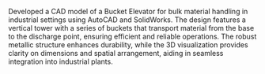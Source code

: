 Developed a CAD model of a Bucket Elevator for bulk material handling in industrial settings using AutoCAD and SolidWorks. 
The design features a vertical tower with a series of buckets that transport material from the base to the discharge point, ensuring efficient and reliable operations.
The robust metallic structure enhances durability, while the 3D visualization provides clarity on dimensions and spatial arrangement, aiding in seamless integration into industrial plants.
